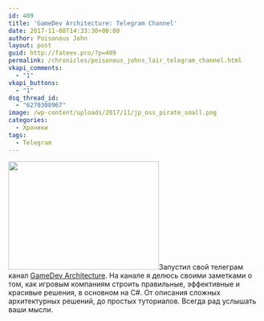 ```yaml
---
id: 409
title: 'GameDev Architecture: Telegram Channel'
date: 2017-11-08T14:33:30+00:00
author: Poisonous John
layout: post
guid: http://fateev.pro/?p=409
permalink: /chronicles/poisonous_johns_lair_telegram_channel.html
vkapi_comments:
  - "1"
vkapi_buttons:
  - "1"
dsq_thread_id:
  - "6270308967"
image: /wp-content/uploads/2017/11/jp_oss_pirate_small.png
categories:
  - Хроники
tags:
  - Telegram
---
```

<a href="/chronicles/poisonous_johns_lair_telegram_channel.html"><img class="size-full wp-image-411 alignleft" src="http://fateev.pro/wp-content/uploads/2017/11/jp_oss_pirate_small.png" alt="" width="300" height="216" /></a>Запустил свой телеграм канал <a href="https://t.me/gamedev_architecture">GameDev Architecture</a>. На канале я делюсь своими заметками о том, как игровым компаниям строить правильные, эффективные и красивые решения, в основном на C#.
От описания сложных архитектурных решений, до простых туториалов.
Всегда рад услышать ваши мысли.